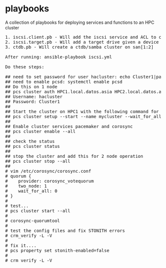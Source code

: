 # playbooks
A collection of playbooks for deploying services and functions to an HPC cluster

<pre>
1. iscsi.client.pb - Will add the iscsi service and ACL to connect to a target drive
2. iscsi.target.pb - Will add a target drive given a device ...?
3. ctdb.pb - Will create a ctdb/samba cluster on san[1:2]

After running: ansible-playbook iscsi.yml

Do these steps:

## need to set password for user hacluster: echo Cluster1|passwd --stdin hacluster
## need to enable pcsd: systemctl enable pcsd
## Do this on 1 node
## pcs cluster auth HPC1.local.datos.asia HPC2.local.datos.asia
## Username: hacluster
## Password: Cluster1
##
## Start the cluster on HPC1 with the following command for a 2 node cluster:
## pcs cluster setup --start --name mycluster --wait_for_all=0  HPC1.local.datos.asia HPC2.loca l.datos.asia
##
## Enable cluster services pacemaker and corosync 
## pcs cluster enable --all
##
## check the status
## pcs cluster status
##
## stop the cluster and add this for 2 node operation
## pcs cluster stop --all
##
# vim /etc/corosync/corosync.conf
# quorum {
#    provider: corosync_votequorum
#    two_node: 1
#    wait_for_all: 0
# }
#
# test...
# pcs cluster start --all
#
# corosync-quorumtool
#
# test the config files and fix STONITH errors
# crm_verify -L -V
# 
# fix it....
# pcs property set stonith-enabled=false
#
# crm_verify -L -V
</pre>	
